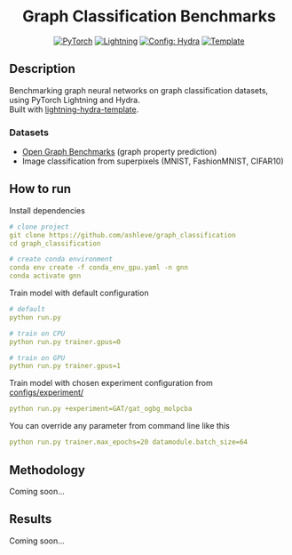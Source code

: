 <div align="center">

# Graph Classification Benchmarks
<a href="https://pytorch.org/get-started/locally/"><img alt="PyTorch" src="https://img.shields.io/badge/PyTorch-ee4c2c?logo=pytorch&logoColor=white"></a>
<a href="https://pytorchlightning.ai/"><img alt="Lightning" src="https://img.shields.io/badge/-Lightning-792ee5"></a>
<a href="https://hydra.cc/"><img alt="Config: Hydra" src="https://img.shields.io/badge/Config-Hydra-89b8cd"></a>
<a href="https://github.com/ashleve/lightning-hydra-template"><img alt="Template" src="https://img.shields.io/badge/-Lightning--Hydra--Template-017F2F?style=flat&logo=github&labelColor=gray"></a>

</div>


## Description
Benchmarking graph neural networks on graph classification datasets, using PyTorch Lightning and Hydra.<br>
Built with [lightning-hydra-template](https://github.com/ashleve/lightning-hydra-template).


### Datasets
- [Open Graph Benchmarks](https://ogb.stanford.edu/docs/graphprop/) (graph property prediction)
- Image classification from superpixels (MNIST, FashionMNIST, CIFAR10)


## How to run
Install dependencies
```yaml
# clone project
git clone https://github.com/ashleve/graph_classification
cd graph_classification

# create conda environment
conda env create -f conda_env_gpu.yaml -n gnn
conda activate gnn
```

Train model with default configuration
```yaml
# default
python run.py

# train on CPU
python run.py trainer.gpus=0

# train on GPU
python run.py trainer.gpus=1
```

Train model with chosen experiment configuration from [configs/experiment/](configs/experiment/)
```yaml
python run.py +experiment=GAT/gat_ogbg_molpcba
```

You can override any parameter from command line like this
```yaml
python run.py trainer.max_epochs=20 datamodule.batch_size=64
```

## Methodology
Coming soon...

## Results
Coming soon...
